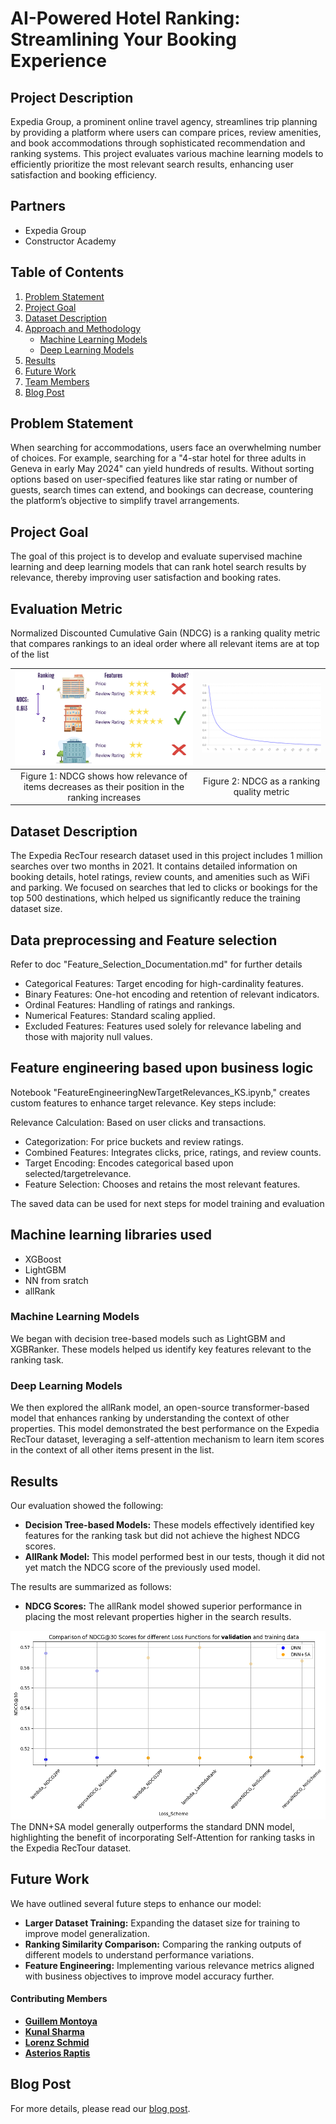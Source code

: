 # AI-Powered Hotel Ranking: Streamlining Your Booking Experience

## Project Description
Expedia Group, a prominent online travel agency, streamlines trip planning by providing a platform where users can compare prices, review amenities, and book accommodations through sophisticated recommendation and ranking systems. This project evaluates various machine learning models to efficiently prioritize the most relevant search results, enhancing user satisfaction and booking efficiency.

## Partners
- Expedia Group
- Constructor Academy

## Table of Contents
1. [Problem Statement](#problem-statement)
2. [Project Goal](#project-goal)
3. [Dataset Description](#dataset-description)
4. [Approach and Methodology](#approach-and-methodology)
   - [Machine Learning Models](#machine-learning-models)
   - [Deep Learning Models](#deep-learning-models)
5. [Results](#results)
6. [Future Work](#future-work)
8. [Team Members](#team-members)
9. [Blog Post](#blog-post)

## Problem Statement
When searching for accommodations, users face an overwhelming number of choices. For example, searching for a "4-star hotel for three adults in Geneva in early May 2024" can yield hundreds of results. Without sorting options based on user-specified features like star rating or number of guests, search times can extend, and bookings can decrease, countering the platform’s objective to simplify travel arrangements.

## Project Goal
The goal of this project is to develop and evaluate supervised machine learning and deep learning models that can rank hotel search results by relevance, thereby improving user satisfaction and booking rates.

## Evaluation Metric

Normalized Discounted Cumulative Gain (NDCG) is a ranking quality metric that compares rankings to an ideal order where all relevant items are at top of the list

| ![NDCG1](./reports/figures/NDCG1.png) | ![NDCG2](./reports/figures/NDCG2.png) |
|:----------------------------------------:|:----------------------------------------:|
| Figure 1: NDCG shows how relevance of items decreases as their position in the ranking increases         | Figure 2: NDCG as a ranking quality metric         |

## Dataset Description
The Expedia RecTour research dataset used in this project includes 1 million searches over two months in 2021. It contains detailed information on booking details, hotel ratings, review counts, and amenities such as WiFi and parking. We focused on searches that led to clicks or bookings for the top 500 destinations, which helped us significantly reduce the training dataset size.

## Data preprocessing and Feature selection

Refer to doc "Feature_Selection_Documentation.md" for further details
 
- Categorical Features: Target encoding for high-cardinality features.
- Binary Features: One-hot encoding and retention of relevant indicators.
- Ordinal Features: Handling of ratings and rankings.
- Numerical Features: Standard scaling applied.
- Excluded Features: Features used solely for relevance labeling and those with majority null values.

## Feature engineering based upon business logic
Notebook "FeatureEngineeringNewTargetRelevances_KS.ipynb," creates custom features to enhance target relevance. Key steps include:

Relevance Calculation: Based on user clicks and transactions.
- Categorization: For price buckets and review ratings.
- Combined Features: Integrates clicks, price, ratings, and review counts.
- Target Encoding: Encodes categorical based upon selected/targetrelevance.
- Feature Selection: Chooses and retains the most relevant features.

The saved data can be used for next steps for model training and evaluation

## Machine learning libraries used
- XGBoost
- LightGBM
- NN from sratch
- allRank

### Machine Learning Models
We began with decision tree-based models such as LightGBM and XGBRanker. These models helped us identify key features relevant to the ranking task.

### Deep Learning Models
We then explored the allRank model, an open-source transformer-based model that enhances ranking by understanding the context of other properties. This model demonstrated the best performance on the Expedia RecTour dataset, leveraging a self-attention mechanism to learn item scores in the context of all other items present in the list.

## Results
Our evaluation showed the following:
- **Decision Tree-based Models:** These models effectively identified key features for the ranking task but did not achieve the highest NDCG scores.
- **AllRank Model:** This model performed best in our tests, though it did not yet match the NDCG score of the previously used model.



The results are summarized as follows:
- **NDCG Scores:** The allRank model showed superior performance in placing the most relevant properties higher in the search results.

![Comparison of NDCG@30 Scores for different Loss Functions](./reports/figures/LossfunctionResult.png)
The DNN+SA model generally outperforms the standard DNN model, highlighting the benefit of incorporating Self-Attention for ranking tasks in the Expedia RecTour dataset.


## Future Work
We have outlined several future steps to enhance our model:
- **Larger Dataset Training:** Expanding the dataset size for training to improve model generalization.
- **Ranking Similarity Comparison:** Comparing the ranking outputs of different models to understand performance variations.
- **Feature Engineering:** Implementing various relevance metrics aligned with business objectives to improve model accuracy further.


#### **Contributing Members**

- __[Guillem Montoya](https://www.linkedin.com/in/guillem-montoya-bb0284195/)__
- __[Kunal Sharma](https://www.linkedin.com/in/drkunalsharma/)__
- __[Lorenz Schmid](https://www.linkedin.com/in/lorenz-schmid-40801b22b/)__
- __[Asterios Raptis](https://www.linkedin.com/in/asterios-raptis-46824a31/)__

## Blog Post
For more details, please read our [blog post](https://academy.constructor.org/blog/data-science-capstone-projects-batch-25).















